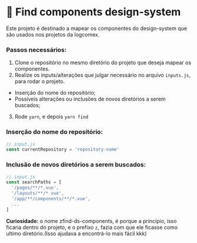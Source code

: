 
# 🔎 Find components design-system

Este projeto é destinado a mapear os componentes do design-system que são
usados nos projetos da logcomex.

### Passos necessários:
1. Clone o repositório no mesmo diretório do projeto que deseja mapear os componentes.
2. Realize os inputs/alterações que julgar necessário no arquivo `inputs.js`, para rodar o projeto.
  - Inserção do nome do repositório;
  - Possíveis alterações ou inclusões de novos diretórios a serem buscados;
3. Rode `yarn`, e depois `yarn find`

### Inserção do nome do repositório:

```javascript
// input.js
const currentRepository = 'repository-name'
```

### Inclusão de novos diretórios a serem buscados:

```javascript
// input.js
const searchPaths = [
  '/pages/**/*.vue',
  '/layouts/**/*.vue',
  '/app/**/components/**/*.vue',
  ...
]
```

**Curiosidade:** o nome zfind-ds-components, é porque a princípio, isso ficaria dentro do projeto, e o prefixo `z`, fazia com que ele ficasse como ultimo diretório.(Isso ajudava a encontrá-lo mais fácil kkk)
